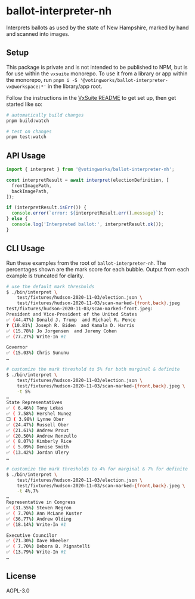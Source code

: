 # ballot-interpreter-nh

Interprets ballots as used by the state of New Hampshire, marked by hand and
scanned into images.

## Setup

This package is private and is not intended to be published to NPM, but is for
use within the `vxsuite` monorepo. To use it from a library or app within the
monorepo, run `pnpm i -S '@votingworks/ballot-interpreter-vx@workspace:*'` in
the library/app root.

Follow the instructions in the [VxSuite README](../../README.md) to get set up,
then get started like so:

```sh
# automatically build changes
pnpm build:watch

# test on changes
pnpm test:watch
```

## API Usage

```ts
import { interpret } from '@votingworks/ballot-interpreter-nh';

const interpretResult = await interpret(electionDefinition, [
  frontImagePath,
  backImagePath,
]);

if (interpretResult.isErr()) {
  console.error(`error: ${interpretResult.err().message}`);
} else {
  console.log('Interpreted ballot:', interpretResult.ok());
}
```

## CLI Usage

Run these examples from the root of `ballot-interpreter-nh`. The percentages
shown are the mark score for each bubble. Output from each example is truncated
for clarity.

```sh
# use the default mark thresholds
$ ./bin/interpret \
    test/fixtures/hudson-2020-11-03/election.json \
    test/fixtures/hudson-2020-11-03/scan-marked-{front,back}.jpeg
test/fixtures/hudson-2020-11-03/scan-marked-front.jpeg:
President and Vice-President of the United States
✅ (44.47%) Donald J. Trump  and Michael R. Pence
❓ (10.81%) Joseph R. Biden  and Kamala D. Harris
✅ (15.78%) Jo Jorgensen  and Jeremy Cohen
✅ (77.27%) Write-In #1

Governor
✅ (15.03%) Chris Sununu
…

# customize the mark threshold to 5% for both marginal & definite
$ ./bin/interpret \
    test/fixtures/hudson-2020-11-03/election.json \
    test/fixtures/hudson-2020-11-03/scan-marked-{front,back}.jpeg \
    -t 5%
…
State Representatives
✅ ( 6.46%) Tony Lekas
✅ ( 7.58%) Hershel Nunez
⬜️ ( 3.98%) Lynne Ober
✅ (24.47%) Russell Ober
✅ (21.61%) Andrew Prout
✅ (20.50%) Andrew Renzullo
✅ ( 8.07%) Kimberly Rice
✅ ( 5.09%) Denise Smith
✅ (13.42%) Jordan Ulery
…

# customize the mark thresholds to 4% for marginal & 7% for definite
$ ./bin/interpret \
    test/fixtures/hudson-2020-11-03/election.json \
    test/fixtures/hudson-2020-11-03/scan-marked-{front,back}.jpeg \
    -t 4%,7%
…
Representative in Congress
✅ (31.55%) Steven Negron
✅ ( 7.70%) Ann McLane Kuster
✅ (36.77%) Andrew Olding
✅ (18.14%) Write-In #1

Executive Councilor
✅ (71.30%) Dave Wheeler
✅ ( 7.70%) Debora B. Pignatelli
✅ (13.79%) Write-In #1
…
```

## License

AGPL-3.0
